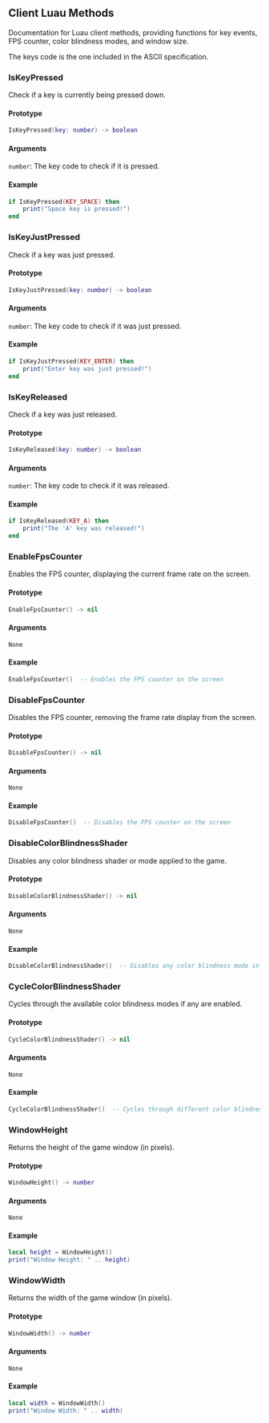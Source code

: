 ## Client Luau Methods

Documentation for Luau client methods, providing functions for key events, FPS counter, color blindness modes, and window size.

The keys code is the one included in the ASCII specification. 

### IsKeyPressed
  Check if a key is currently being pressed down.

  #### Prototype
  ```lua
  IsKeyPressed(key: number) -> boolean
  ```
  
  #### Arguments
  `number`: The key code to check if it is pressed.
  
  #### Example
  ```lua
  if IsKeyPressed(KEY_SPACE) then
      print("Space key is pressed!")
  end
  ```

### IsKeyJustPressed
  Check if a key was just pressed.
  
  #### Prototype
  ```lua
  IsKeyJustPressed(key: number) -> boolean
  ```
  
  #### Arguments
  `number`: The key code to check if it was just pressed.
  
  #### Example
  ```lua
  if IsKeyJustPressed(KEY_ENTER) then
      print("Enter key was just pressed!")
  end
  ```

### IsKeyReleased
  Check if a key was just released.
  
  #### Prototype
  ```lua
  IsKeyReleased(key: number) -> boolean
  ```
  
  #### Arguments
  `number`: The key code to check if it was released.
  
  #### Example
  ```lua
  if IsKeyReleased(KEY_A) then
      print("The 'A' key was released!")
  end
  ```

### EnableFpsCounter
  Enables the FPS counter, displaying the current frame rate on the screen.
  
  #### Prototype
  ```lua
  EnableFpsCounter() -> nil
  ```
  
  #### Arguments
  `None`
  
  #### Example
  ```lua
  EnableFpsCounter()  -- Enables the FPS counter on the screen
  ```

### DisableFpsCounter
  Disables the FPS counter, removing the frame rate display from the screen.
  
  #### Prototype
  ```lua
  DisableFpsCounter() -> nil
  ```
  
  #### Arguments
  `None`
  
  #### Example
  ```lua
  DisableFpsCounter()  -- Disables the FPS counter on the screen
  ```

### DisableColorBlindnessShader
  Disables any color blindness shader or mode applied to the game.
  
  #### Prototype
  ```lua
  DisableColorBlindnessShader() -> nil
  ```
  
  #### Arguments
  `None`
  
  #### Example
  ```lua
  DisableColorBlindnessShader()  -- Disables any color blindness mode in the game
  ```

### CycleColorBlindnessShader
  Cycles through the available color blindness modes if any are enabled.
  
  #### Prototype
  ```lua
  CycleColorBlindnessShader() -> nil
  ```
  
  #### Arguments
  `None`
  
  #### Example
  ```lua
  CycleColorBlindnessShader()  -- Cycles through different color blindness modes (if any)
  ```

### WindowHeight 
  Returns the height of the game window (in pixels).
  
  #### Prototype
  ```lua
  WindowHeight() -> number
  ```

  #### Arguments
  `None`
  
  #### Example
  ```lua
  local height = WindowHeight()
  print("Window Height: " .. height)
  ```

### WindowWidth
  Returns the width of the game window (in pixels).

  #### Prototype
  ```lua
  WindowWidth() -> number
  ```

  #### Arguments
  `None`
  #### Example
  ```lua
  local width = WindowWidth()
  print("Window Width: " .. width)
  ```
